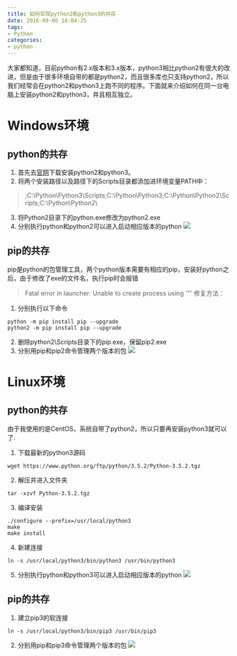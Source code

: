 ```yaml
---
title: 如何实现python2和python3的共存
date: 2016-09-06 14:04:25
tags:
- Python
categories:
- python
---
```

大家都知道，目前python有2.x版本和3.x版本，python3相比python2有很大的改进，但是由于很多环境自带的都是python2，而且很多库也只支持python2，所以我们经常会在python2和python3上跑不同的程序。下面就来介绍如何在同一台电脑上安装python2和python3，并且相互独立。
<!-- more -->
# Windows环境
## python的共存
1. 首先去[官网](https://www.python.org/downloads/)下载安装python2和python3。
2. 将两个安装路径以及路径下的Scripts目录都添加进环境变量PATH中：

> ;C:\Python\Python3\Scripts\;C:\Python\Python3\;C:\Python\Python2\Scripts\;C:\Python\Python2\

3. 将Python2目录下的python.exe修改为python2.exe
4. 分别执行python和python2可以进入启动相应版本的python
![](http://i1.piimg.com/567571/ab25d1f04ce48a1f.png)

## pip的共存
pip是python的包管理工具，两个python版本需要有相应的pip，安装好python之后，由于修改了exe的文件名，执行pip时会报错
> Fatal error in launcher: Unable to create process using '"'
修复方法：

1. 分别执行以下命令
``` shell
python -m pip install pip --upgrade
python2 -m pip install pip --upgrade
```
2. 删除python2\Scripts目录下的pip.exe，保留pip2.exe
3. 分别用pip和pip2命令管理两个版本的包
![](http://i4.buimg.com/567571/edc1ba4b105538a6.png)


# Linux环境
## python的共存
由于我使用的是CentOS，系统自带了python2，所以只要再安装python3就可以了.

1. 下载最新的python3源码
``` shell
wget https://www.python.org/ftp/python/3.5.2/Python-3.5.2.tgz
```

2. 解压并进入文件夹
``` shell
tar -xzvf Python-3.5.2.tgz
```

3. 编译安装
``` shell
./configure --prefix=/usr/local/python3
make
make install
```
4. 新建连接
``` shell
ln -s /usr/local/python3/bin/python3 /usr/bin/python3
```

5. 分别执行python和python3可以进入启动相应版本的python
![](http://i4.buimg.com/567571/faf440965cea57be.png)

## pip的共存
1. 建立pip3的软连接
```
ln -s /usr/local/python3/bin/pip3 /usr/bin/pip3
```

2. 分别用pip和pip3命令管理两个版本的包
![](http://i4.buimg.com/567571/9b7a7544c7038b64.png)

